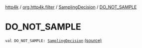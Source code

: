 [http4k](../../index.md) / [org.http4k.filter](../index.md) / [SamplingDecision](index.md) / [DO_NOT_SAMPLE](./-d-o_-n-o-t_-s-a-m-p-l-e.md)

# DO_NOT_SAMPLE

`val DO_NOT_SAMPLE: `[`SamplingDecision`](index.md) [(source)](https://github.com/http4k/http4k/blob/master/http4k-core/src/main/kotlin/org/http4k/filter/ZipkinTraces.kt#L25)